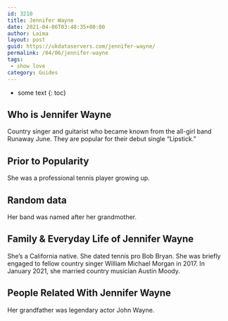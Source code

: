 ```yaml
---
id: 3210
title: Jennifer Wayne
date: 2021-04-06T03:48:35+00:00
author: Laima
layout: post
guid: https://ukdataservers.com/jennifer-wayne/
permalink: /04/06/jennifer-wayne
tags:
 - show love
category: Guides
---
```


* some text
{: toc}


## Who is Jennifer Wayne
                  
                  
                  
Country singer and guitarist who became known from the all-girl band Runaway June. They are popular for their debut single &#8220;Lipstick.&#8221;
                  
              
            
              
            
                
                
                
## Prior to Popularity
                  
                  
                  
She was a professional tennis player growing up.
                  
              
            
              
            
                
                
                
## Random data
                  
                  
                  
Her band was named after her grandmother.
                  
              
            
              
            
                
                
                
## Family & Everyday Life of Jennifer Wayne
                  
                  
                  
She&#8217;s a California native. She dated tennis pro Bob Bryan. She was briefly engaged to fellow country singer William Michael Morgan in 2017. In January 2021, she married country musician Austin Moody.
                  
              
            
              
            
                
                
                
## People Related With Jennifer Wayne
                  
                  
                  
Her grandfather was legendary actor John Wayne.
                  
              
            
              
            
                
              
            
              
              
            
            
              
            
          
          
          